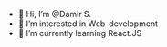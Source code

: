 - 👋 Hi, I’m @Damir S.
- 👀 I’m interested in Web-development
- 🌱 I’m currently learning React.JS

<!---
Damir2302/Damir2302 is a ✨ special ✨ repository because its `README.md` (this file) appears on your GitHub profile.
You can click the Preview link to take a look at your changes.
--->
